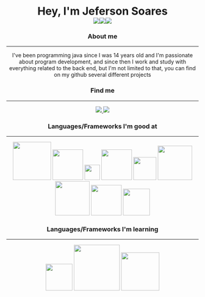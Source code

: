<p align="center">
<h1 align="center">Hey, I'm Jeferson Soares<br><img src="https://img.shields.io/badge/-black?&style=for-the-badge&logo=spring&logoColor=white" ><img src="https://img.shields.io/badge/Back--end_developer-black?&style=for-the-badge"><img src="https://img.shields.io/badge/-black?&style=for-the-badge&logo=java&logoColor=white" ></h1>
<h3 align="center">About me</h3>

---------------------------------------

<p align="center">
I've been programming java since I was 14 years old and I'm passionate about program development, and since then I work and study with everything related to the back end, but I'm not limited to that, you can find on my github several different projects
</p>
<span>
</span>

<h3 align="center"> Find me</h3>

---------------------------------------

<p align="center">
<a href="https://www.linkedin.com/in/jefsoares/">
	<img src= "https://img.shields.io/badge/LinkedIn-black?&style=for-the-badge&logo=linkedin&logoWidth=50&logoColor=white">
 </a>
 <a href="https://www.instagram.com/jefsoares_/">
	<img src= "https://img.shields.io/badge/Instagram-black?&style=for-the-badge&logo=instagram&logoWidth=50&logoColor=white">
 </a>
 </p>
<h3 align="center"> Languages/Frameworks I'm good at</h3>

---------------------------------------

<p align="center">
<img width="100px" src="https://www.ifpe.edu.br/campus/palmares/noticias/divulgado-resultado-do-curso-de-extensao-em-java/javalogo.png">
<img width="80px" src="https://devkico.itexto.com.br/wp-content/uploads/2014/08/spring-boot-project-logo.png">
<img width="40px" src="https://seeklogo.com/images/A/apache-logo-89257496F9-seeklogo.com.png">
<img width="80px" src="https://logospng.org/download/javascript/logo-javascript-1024.png">
<img width="60px" src="https://logodownload.org/wp-content/uploads/2016/10/html5-logo-14.png">
<img width="90px" src="https://www.freepnglogos.com/uploads/html5-logo-png/html5-logo-css-logo-png-transparent-svg-vector-bie-supply-9.png">
<img width="90px" src="https://upload.wikimedia.org/wikipedia/commons/thumb/b/b2/Bootstrap_logo.svg/2560px-Bootstrap_logo.svg.png">
<img width="80px" src="https://git-scm.com/images/logos/downloads/Git-Icon-1788C.png">
<img width="70px" src="https://www.pngkey.com/png/full/466-4667821_postgres-logo.png">
  
</p>

<h3 align="center">Languages/Frameworks I'm learning</h3>

---------------------------------------
<p align=center>
<img width="70px" src="https://seeklogo.com/images/N/nodejs-logo-FBE122E377-seeklogo.com.png">
<img width="120px" src="https://marcas-logos.net/wp-content/uploads/2020/11/MySQL-logo.png">
<img width="100px" src="https://www.docker.com/wp-content/uploads/2022/03/Moby-logo.png">
</p>
